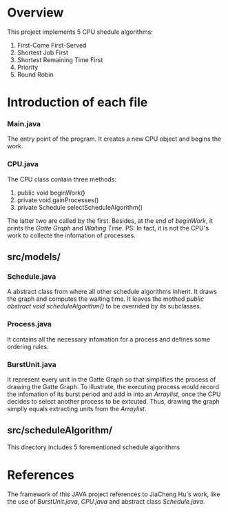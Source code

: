 # Overview

This project implements 5 CPU shedule algorithms:

1. First-Come First-Served
2. Shortest Job First
3. Shortest Remaining Time First
4. Priority
5. Round Robin

# Introduction of each file

### Main.java

The entry point of the program. It creates a new CPU object and begins the work.

### CPU.java

The CPU class contain three methods:

1. public void beginWork()
2. private void gainProcesses()
3. private Schedule selectScheduleAlgorithm()

The latter two are called by the first. Besides, at the end of _beginWork_, it prints the _Gatte Graph_ and _Waiting Time_.
PS: In fact, it is not the CPU's work to collecte the infomation of processes.


## src/models/

### Schedule.java

A abstract class from where all other schedule algorithms inherit.
It draws the graph and computes the waiting time.
It leaves the mothed _public abstract void scheduleAlgorithm()_ to be overrided by its subclasses.

### Process.java

It contains all the necessary infomation for a process and defines some ordering rules.

### BurstUnit.java

It represent every unit in the Gatte Graph so that simplifies the process of drawing the Gatte Graph. To illustrate, the executing process would record the infomation of its burst period and add in into an _Arraylist<E>_, once the CPU decides to select another process to be extcuted. Thus, drawing the graph simplly equals extracting units from the _Arraylist<E>_.

## src/scheduleAlgorithm/

This directory includes 5 forementioned schedule algorithms

# References

The framework of this JAVA project references to JiaCheng Hu's work, like the use of _BurstUnit.java_, _CPU.java_ and abstract class _Schedule.java_.



